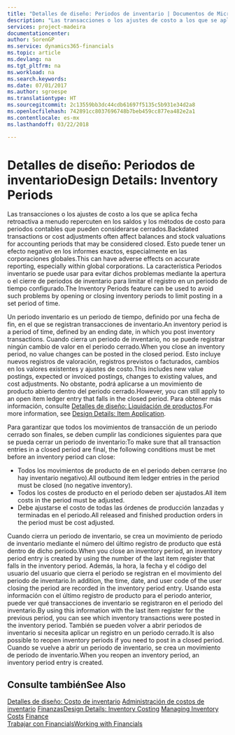 ```yaml
---
title: "Detalles de diseño: Periodos de inventario | Documentos de Microsoft"
description: "Las transacciones o los ajustes de costo a los que se aplica fecha retroactiva a menudo repercuten en los saldos y los métodos de costo para periodos contables que pueden considerarse cerrados. Esto puede tener un efecto negativo en los informes exactos, especialmente en las corporaciones globales. La característica Periodos inventario se puede usar para evitar dichos problemas mediante la apertura o el cierre de periodos de inventario para limitar el registro en un periodo de tiempo configurado."
services: project-madeira
documentationcenter: 
author: SorenGP
ms.service: dynamics365-financials
ms.topic: article
ms.devlang: na
ms.tgt_pltfrm: na
ms.workload: na
ms.search.keywords: 
ms.date: 07/01/2017
ms.author: sgroespe
ms.translationtype: HT
ms.sourcegitcommit: 2c13559bb3dc44cdb61697f5135c5b931e34d2a8
ms.openlocfilehash: 742891cc8037696748b7beb459cc877ea482e2a1
ms.contentlocale: es-mx
ms.lasthandoff: 03/22/2018

---
```

# <a name="design-details-inventory-periods"></a><span data-ttu-id="1dbec-105">Detalles de diseño: Periodos de inventario</span><span class="sxs-lookup"><span data-stu-id="1dbec-105">Design Details: Inventory Periods</span></span>
<span data-ttu-id="1dbec-106">Las transacciones o los ajustes de costo a los que se aplica fecha retroactiva a menudo repercuten en los saldos y los métodos de costo para periodos contables que pueden considerarse cerrados.</span><span class="sxs-lookup"><span data-stu-id="1dbec-106">Backdated transactions or cost adjustments often affect balances and stock valuations for accounting periods that may be considered closed.</span></span> <span data-ttu-id="1dbec-107">Esto puede tener un efecto negativo en los informes exactos, especialmente en las corporaciones globales.</span><span class="sxs-lookup"><span data-stu-id="1dbec-107">This can have adverse effects on accurate reporting, especially within global corporations.</span></span> <span data-ttu-id="1dbec-108">La característica Periodos inventario se puede usar para evitar dichos problemas mediante la apertura o el cierre de periodos de inventario para limitar el registro en un periodo de tiempo configurado.</span><span class="sxs-lookup"><span data-stu-id="1dbec-108">The Inventory Periods feature can be used to avoid such problems by opening or closing inventory periods to limit posting in a set period of time.</span></span>  

 <span data-ttu-id="1dbec-109">Un periodo inventario es un periodo de tiempo, definido por una fecha de fin, en el que se registran transacciones de inventario.</span><span class="sxs-lookup"><span data-stu-id="1dbec-109">An inventory period is a period of time, defined by an ending date, in which you post inventory transactions.</span></span> <span data-ttu-id="1dbec-110">Cuando cierra un periodo de inventario, no se puede registrar ningún cambio de valor en el periodo cerrado.</span><span class="sxs-lookup"><span data-stu-id="1dbec-110">When you close an inventory period, no value changes can be posted in the closed period.</span></span> <span data-ttu-id="1dbec-111">Esto incluye nuevos registros de valoración, registros previstos o facturados, cambios en los valores existentes y ajustes de costo.</span><span class="sxs-lookup"><span data-stu-id="1dbec-111">This includes new value postings, expected or invoiced postings, changes to existing values, and cost adjustments.</span></span> <span data-ttu-id="1dbec-112">No obstante, podrá aplicarse a un movimiento de producto abierto dentro del periodo cerrado.</span><span class="sxs-lookup"><span data-stu-id="1dbec-112">However, you can still apply to an open item ledger entry that falls in the closed period.</span></span> <span data-ttu-id="1dbec-113">Para obtener más información, consulte [Detalles de diseño: Liquidación de productos](design-details-item-application.md).</span><span class="sxs-lookup"><span data-stu-id="1dbec-113">For more information, see [Design Details: Item Application](design-details-item-application.md).</span></span>  

 <span data-ttu-id="1dbec-114">Para garantizar que todos los movimientos de transacción de un periodo cerrado son finales, se deben cumplir las condiciones siguientes para que se pueda cerrar un periodo de inventario:</span><span class="sxs-lookup"><span data-stu-id="1dbec-114">To make sure that all transaction entries in a closed period are final, the following conditions must be met before an inventory period can close:</span></span>  

-   <span data-ttu-id="1dbec-115">Todos los movimientos de producto de en el periodo deben cerrarse (no hay inventario negativo).</span><span class="sxs-lookup"><span data-stu-id="1dbec-115">All outbound item ledger entries in the period must be closed (no negative inventory).</span></span>  
-   <span data-ttu-id="1dbec-116">Todos los costes de producto en el periodo deben ser ajustados.</span><span class="sxs-lookup"><span data-stu-id="1dbec-116">All item costs in the period must be adjusted.</span></span>  
-   <span data-ttu-id="1dbec-117">Debe ajustarse el costo de todas las órdenes de producción lanzadas y terminadas en el periodo.</span><span class="sxs-lookup"><span data-stu-id="1dbec-117">All released and finished production orders in the period must be cost adjusted.</span></span>  

 <span data-ttu-id="1dbec-118">Cuando cierra un periodo de inventario, se crea un movimiento de periodo de inventario mediante el número del último registro de producto que está dentro de dicho periodo.</span><span class="sxs-lookup"><span data-stu-id="1dbec-118">When you close an inventory period, an inventory period entry is created by using the number of the last item register that falls in the inventory period.</span></span> <span data-ttu-id="1dbec-119">Además, la hora, la fecha y el código del usuario del usuario que cierra el periodo se registran en el movimiento del periodo de inventario.</span><span class="sxs-lookup"><span data-stu-id="1dbec-119">In addition, the time, date, and user code of the user closing the period are recorded in the inventory period entry.</span></span> <span data-ttu-id="1dbec-120">Usando esta información con el último registro de producto para el periodo anterior, puede ver qué transacciones de inventario se registraron en el periodo del inventario.</span><span class="sxs-lookup"><span data-stu-id="1dbec-120">By using this information with the last item register for the previous period, you can see which inventory transactions were posted in the inventory period.</span></span> <span data-ttu-id="1dbec-121">También se pueden volver a abrir periodos de inventario si necesita aplicar un registro en un periodo cerrado.</span><span class="sxs-lookup"><span data-stu-id="1dbec-121">It is also possible to reopen inventory periods if you need to post in a closed period.</span></span> <span data-ttu-id="1dbec-122">Cuando se vuelve a abrir un periodo de inventario, se crea un movimiento de periodo de inventario.</span><span class="sxs-lookup"><span data-stu-id="1dbec-122">When you reopen an inventory period, an inventory period entry is created.</span></span>  

## <a name="see-also"></a><span data-ttu-id="1dbec-123">Consulte también</span><span class="sxs-lookup"><span data-stu-id="1dbec-123">See Also</span></span>  
 <span data-ttu-id="1dbec-124">[Detalles de diseño: Costo de inventario](design-details-inventory-costing.md) [Administración de costos de inventario](finance-manage-inventory-costs.md) [Finanzas](finance.md)</span><span class="sxs-lookup"><span data-stu-id="1dbec-124">[Design Details: Inventory Costing](design-details-inventory-costing.md) [Managing Inventory Costs](finance-manage-inventory-costs.md) [Finance](finance.md)</span></span>  
 [<span data-ttu-id="1dbec-125">Trabajar con Financials</span><span class="sxs-lookup"><span data-stu-id="1dbec-125">Working with Financials</span></span>](ui-work-product.md)

